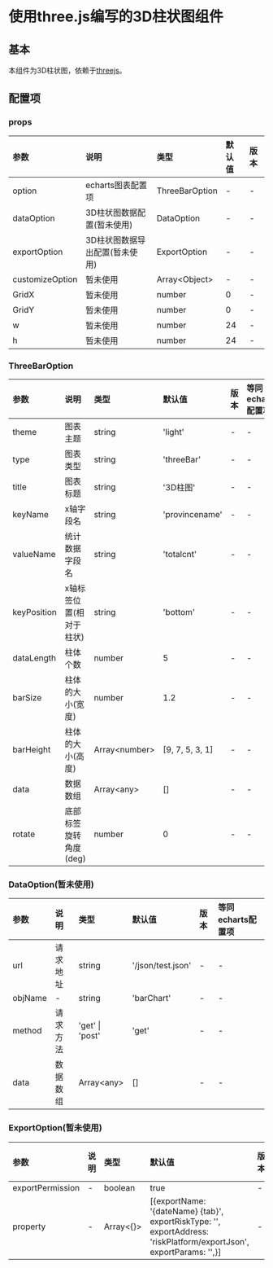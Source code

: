 [comment]: <> (2022/01/06 gqd 新增README文档;)

# 使用three.js编写的3D柱状图组件

## 基本

本组件为3D柱状图，依赖于[threejs](https://threejs.org)。

## 配置项

### props

| 参数 | 说明 | 类型 | 默认值 | 版本 |
| :------- | :-- | :-- | :--- | :-------- |
| option | echarts图表配置项 | ThreeBarOption | - | - |
| dataOption | 3D柱状图数据配置(暂未使用) | DataOption | - | - |
| exportOption | 3D柱状图数据导出配置(暂未使用) | ExportOption | - | - |
| customizeOption | 暂未使用 | Array\<Object\> | - | - |
| GridX | 暂未使用 | number | 0 | - |
| GridY | 暂未使用 | number | 0 | - |
| w | 暂未使用 | number | 24 | - |
| h | 暂未使用 | number | 24 | - |

### ThreeBarOption

| 参数 | 说明 | 类型 | 默认值 | 版本 | 等同echarts配置项 |
| :------- | :-- | :-- | :--- | :-------- | :----- |
| theme | 图表主题 | string | 'light' | - | - |
| type | 图表类型 | string | 'threeBar' | - | - |
| title | 图表标题 | string | '3D柱图' | - | - |
| keyName | x轴字段名 | string | 'provincename' | - | - |
| valueName | 统计数据字段名 | string | 'totalcnt' | - | - |
| keyPosition | x轴标签位置(相对于柱状) | string | 'bottom' | - | - |
| dataLength | 柱体个数 | number | 5 | - | - |
| barSize | 柱体的大小(宽度) | number | 1.2 | - | - |
| barHeight | 柱体的大小(高度) | Array\<number\> | [9, 7, 5, 3, 1] | - | - |
| data | 数据数组 | Array\<any\> | [] | - | - |
| rotate | 底部标签旋转角度(deg) | number | 0 | - | - |

### DataOption(暂未使用)

| 参数 | 说明 | 类型 | 默认值 | 版本 | 等同echarts配置项 |
| :------- | :-- | :-- | :--- | :-------- | :------ |
| url | 请求地址 | string | '/json/test.json' | - | - |
| objName | - | string | 'barChart' | - | - |
| method | 请求方法 | 'get' \| 'post' | 'get' | - | - |
| data | 数据数组 | Array\<any\> | [] | - | - |

[comment]: <> (注释掉不需要的行)
[comment]: <> (\| params \| 请求参数 \| Object\<{}\> \| {intfcType: 'baseProvince', intfcTypeName: '测试intfcTypeName',} \| - \| - \|)

### ExportOption(暂未使用)

| 参数 | 说明 | 类型 | 默认值 | 版本 | 等同echarts配置项 |
| :------- | :-- | :-- | :--- | :-------- | :------ |
| exportPermission | - | boolean | true | - | - |
| property | - | Array\<{}\> | [{exportName: '{dateName} {tab}', exportRiskType: '', exportAddress: 'riskPlatform/exportJson', exportParams: '',}] | - | - |

